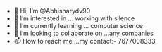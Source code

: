 - 👋 Hi, I’m @Abhisharydv90
- 👀 I’m interested in ... working with silence 
- 🌱 I’m currently learning ... computer science 
- 💞️ I’m looking to collaborate on ...any companies 
- 📫 How to reach me ...my contact:- 7677008333

<!---
Abhisharydv90/Abhisharydv90 is a ✨ special ✨ repository because its `README.md` (this file) appears on your GitHub profile.
You can click the Preview link to take a look at your changes.
--->
